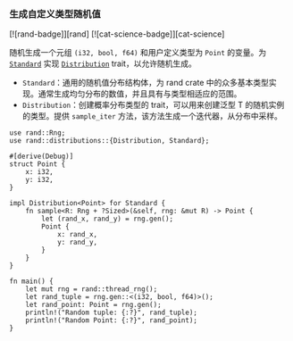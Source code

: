 ### 生成自定义类型随机值

<!--
> [algorithms/randomness/rand-custom.md](https://github.com/zzy/rust-cookbook-zh-cn/blob/master/src/algorithms/randomness/rand-custom.md)
> <br />
> commit - 1758f63077836b734be0d62c550403c220056aa2 - 2020.09.06
-->

[![rand-badge]][rand] [![cat-science-badge]][cat-science]

随机生成一个元组 `(i32, bool, f64)` 和用户定义类型为 `Point` 的变量。为  [`Standard`]  实现 [`Distribution`] trait，以允许随机生成。

- `Standard`：通用的随机值分布结构体，为 rand crate 中的众多基本类型实现。通常生成均匀分布的数值，并且具有与类型相适应的范围。
- `Distribution`：创建概率分布类型的 trait，可以用来创建泛型 T 的随机实例的类型。提供 `sample_iter` 方法，该方法生成一个迭代器，从分布中采样。

```rust,edition2018
use rand::Rng;
use rand::distributions::{Distribution, Standard};

#[derive(Debug)]
struct Point {
    x: i32,
    y: i32,
}

impl Distribution<Point> for Standard {
    fn sample<R: Rng + ?Sized>(&self, rng: &mut R) -> Point {
        let (rand_x, rand_y) = rng.gen();
        Point {
            x: rand_x,
            y: rand_y,
        }
    }
}

fn main() {
    let mut rng = rand::thread_rng();
    let rand_tuple = rng.gen::<(i32, bool, f64)>();
    let rand_point: Point = rng.gen();
    println!("Random tuple: {:?}", rand_tuple);
    println!("Random Point: {:?}", rand_point);
}
```

[`Distribution`]: https://docs.rs/rand/*/rand/distributions/trait.Distribution.html
[`Standard`]: https://docs.rs/rand/*/rand/distributions/struct.Standard.html
